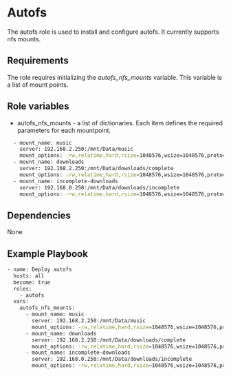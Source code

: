 # Autofs

The autofs role is used to install and configure autofs. It currently supports nfs mounts.

## Requirements

The role requires initializing the *autofs_nfs_mounts* variable. This variable is a list of mount points.

## Role variables

- autofs_nfs_mounts - a list of dictionaries. Each item defines the required parameters for each mountpoint.

```bash
  - mount_name: music
    server: 192.168.2.250:/mnt/Data/music
    mount_options: -rw,relatime,hard,rsize=1048576,wsize=1048576,proto=tcp,timeo=600,retrans=2,sec=sys
  - mount_name: downloads
    server: 192.168.2.250:/mnt/Data/downloads/complete
    mount_options: -rw,relatime,hard,rsize=1048576,wsize=1048576,proto=tcp,timeo=600,retrans=2,sec=sys
  - mount_name: incomplete-downloads
    server: 192.168.0.250:/mnt/Data/downloads/incomplete
    mount_options: -rw,relatime,hard,rsize=1048576,wsize=1048576,proto=tcp,timeo=600,retrans=2,sec=sys
```

## Dependencies

None

## Example Playbook

```bash
- name: Deploy autofs
  hosts: all
  become: true
  roles:
    - autofs
  vars:
    autofs_nfs_mounts:
      - mount_name: music
        server: 192.168.2.250:/mnt/Data/music
        mount_options: -rw,relatime,hard,rsize=1048576,wsize=1048576,proto=tcp,timeo=600,retrans=2,sec=sys
      - mount_name: downloads
        server: 192.168.2.250:/mnt/Data/downloads/complete
        mount_options: -rw,relatime,hard,rsize=1048576,wsize=1048576,proto=tcp,timeo=600,retrans=2,sec=sys
      - mount_name: incomplete-downloads
        server: 192.168.0.250:/mnt/Data/downloads/incomplete
        mount_options: -rw,relatime,hard,rsize=1048576,wsize=1048576,proto=tcp,timeo=600,retrans=2,sec=sys
```
